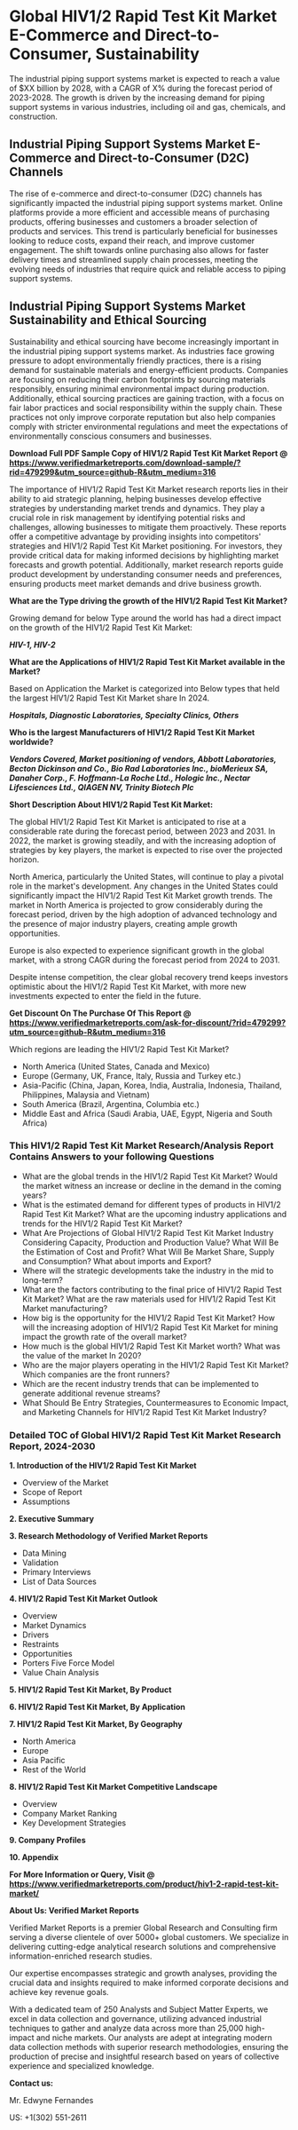 <h1>Global HIV1/2 Rapid Test Kit Market E-Commerce and Direct-to-Consumer, Sustainability</h1><p class=""><p>The industrial piping support systems market is expected to reach a value of $XX billion by 2028, with a CAGR of X% during the forecast period of 2023-2028. The growth is driven by the increasing demand for piping support systems in various industries, including oil and gas, chemicals, and construction.</p><h2>Industrial Piping Support Systems Market E-Commerce and Direct-to-Consumer (D2C) Channels</h2><p>The rise of e-commerce and direct-to-consumer (D2C) channels has significantly impacted the industrial piping support systems market. Online platforms provide a more efficient and accessible means of purchasing products, offering businesses and customers a broader selection of products and services. This trend is particularly beneficial for businesses looking to reduce costs, expand their reach, and improve customer engagement. The shift towards online purchasing also allows for faster delivery times and streamlined supply chain processes, meeting the evolving needs of industries that require quick and reliable access to piping support systems.</p><h2>Industrial Piping Support Systems Market Sustainability and Ethical Sourcing</h2><p>Sustainability and ethical sourcing have become increasingly important in the industrial piping support systems market. As industries face growing pressure to adopt environmentally friendly practices, there is a rising demand for sustainable materials and energy-efficient products. Companies are focusing on reducing their carbon footprints by sourcing materials responsibly, ensuring minimal environmental impact during production. Additionally, ethical sourcing practices are gaining traction, with a focus on fair labor practices and social responsibility within the supply chain. These practices not only improve corporate reputation but also help companies comply with stricter environmental regulations and meet the expectations of environmentally conscious consumers and businesses.</p></p><p class=""><strong>Download Full PDF Sample Copy of HIV1/2 Rapid Test Kit Market Report @ <a href="https://www.verifiedmarketreports.com/download-sample/?rid=479299&utm_source=github-R&utm_medium=316" target="_blank">https://www.verifiedmarketreports.com/download-sample/?rid=479299&utm_source=github-R&utm_medium=316</a></strong></p><p>The importance of&nbsp;HIV1/2 Rapid Test Kit Market research reports lies in their ability to aid strategic planning, helping businesses develop effective strategies by understanding market trends and dynamics. They play a crucial role in risk management by identifying potential risks and challenges, allowing businesses to mitigate them proactively. These reports offer a competitive advantage by providing insights into competitors' strategies and HIV1/2 Rapid Test Kit Market positioning. For investors, they provide critical data for making informed decisions by highlighting market forecasts and growth potential. Additionally, market research reports guide product development by understanding consumer needs and preferences, ensuring products meet market demands and drive business growth.</p><p><strong>What are the&nbsp;Type driving the growth of the HIV1/2 Rapid Test Kit Market?</strong></p><p id="" class="">Growing demand for below Type around the world has had a direct impact on the growth of the HIV1/2 Rapid Test Kit Market:</p><p class=""><em><strong>HIV-1, HIV-2</strong></em></p><p class=""><strong>What are the&nbsp;Applications&nbsp;of HIV1/2 Rapid Test Kit Market available in the Market?</strong></p><p id="" class="">Based on Application the Market is categorized into Below types that held the largest HIV1/2 Rapid Test Kit Market share In 2024.</p><p class=""><em><strong>Hospitals, Diagnostic Laboratories, Specialty Clinics, Others</strong></em></p><p class=""><strong>Who is the largest Manufacturers of HIV1/2 Rapid Test Kit Market worldwide?</strong></p><p><em><strong>Vendors Covered, Market positioning of vendors, Abbott Laboratories, Becton Dickinson and Co., Bio Rad Laboratories Inc., bioMerieux SA, Danaher Corp., F. Hoffmann-La Roche Ltd., Hologic Inc., Nectar Lifesciences Ltd., QIAGEN NV, Trinity Biotech Plc</strong></em></p><p id="" class=""><strong>Short Description About HIV1/2 Rapid Test Kit Market:</strong></p><p>The global HIV1/2 Rapid Test Kit Market is anticipated to rise at a considerable rate during the forecast period, between 2023 and 2031. In 2022, the market is growing steadily, and with the increasing adoption of strategies by key players, the market is expected to rise over the projected horizon.</p><p>North America, particularly the United States, will continue to play a pivotal role in the market's development. Any changes in the United States could significantly impact the HIV1/2 Rapid Test Kit Market growth trends. The market in North America is projected to grow considerably during the forecast period, driven by the high adoption of advanced technology and the presence of major industry players, creating ample growth opportunities.</p><p>Europe is also expected to experience significant growth in the global market, with a strong CAGR during the forecast period from 2024 to 2031.</p><p>Despite intense competition, the clear global recovery trend keeps investors optimistic about the HIV1/2 Rapid Test Kit Market, with more new investments expected to enter the field in the future.</p><p id="" class=""><strong>Get Discount On The Purchase Of This Report @ <a href="https://www.verifiedmarketreports.com/ask-for-discount/?rid=479299?utm_source=github-R&utm_medium=316" target="_blank">https://www.verifiedmarketreports.com/ask-for-discount/?rid=479299?utm_source=github-R&utm_medium=316</a></strong></p><p class="">Which regions are leading the HIV1/2 Rapid Test Kit Market?</p><ul><li>North America (United States, Canada and Mexico)</li><li>Europe (Germany, UK, France, Italy, Russia and Turkey etc.)</li><li>Asia-Pacific (China, Japan, Korea, India, Australia, Indonesia, Thailand, Philippines, Malaysia and Vietnam)</li><li>South America (Brazil, Argentina, Columbia etc.)</li><li>Middle East and Africa (Saudi Arabia, UAE, Egypt, Nigeria and South Africa)</li></ul><h3 id="" class="">This HIV1/2 Rapid Test Kit Market Research/Analysis Report Contains Answers to your following Questions</h3><ul><li>What are the global trends in the HIV1/2 Rapid Test Kit Market? Would the market witness an increase or decline in the demand in the coming years?</li><li>What is the estimated demand for different types of products in HIV1/2 Rapid Test Kit Market? What are the upcoming industry applications and trends for the HIV1/2 Rapid Test Kit Market?</li><li>What Are Projections of Global HIV1/2 Rapid Test Kit Market Industry Considering Capacity, Production and Production Value? What Will Be the Estimation of Cost and Profit? What Will Be Market Share, Supply and Consumption? What about imports and Export?</li><li>Where will the strategic developments take the industry in the mid to long-term?</li><li>What are the factors contributing to the final price of HIV1/2 Rapid Test Kit Market? What are the raw materials used for HIV1/2 Rapid Test Kit Market manufacturing?</li><li>How big is the opportunity for the HIV1/2 Rapid Test Kit Market? How will the increasing adoption of HIV1/2 Rapid Test Kit Market for mining impact the growth rate of the overall market?</li><li>How much is the global HIV1/2 Rapid Test Kit Market worth? What was the value of the market In 2020?</li><li>Who are the major players operating in the HIV1/2 Rapid Test Kit Market? Which companies are the front runners?</li><li>Which are the recent industry trends that can be implemented to generate additional revenue streams?</li><li>What Should Be Entry Strategies, Countermeasures to Economic Impact, and Marketing Channels for HIV1/2 Rapid Test Kit Market Industry?</li></ul><h3 id="" class="">Detailed TOC of Global HIV1/2 Rapid Test Kit Market Research Report, 2024-2030</h3><p id="" class=""><strong>1. Introduction of the HIV1/2 Rapid Test Kit Market</strong></p><ul><li>Overview of the Market</li><li>Scope of Report</li><li>Assumptions</li></ul><p id="" class=""><strong>2. Executive Summary</strong></p><p id="" class=""><strong>3. Research Methodology of Verified Market Reports</strong></p><ul><li>Data Mining</li><li>Validation</li><li>Primary Interviews</li><li>List of Data Sources</li></ul><p id="" class=""><strong>4. HIV1/2 Rapid Test Kit Market Outlook</strong></p><ul><li>Overview</li><li>Market Dynamics</li><li>Drivers</li><li>Restraints</li><li>Opportunities</li><li>Porters Five Force Model</li><li>Value Chain Analysis</li></ul><p id="" class=""><strong>5. HIV1/2 Rapid Test Kit Market, By Product</strong></p><p id="" class=""><strong>6. HIV1/2 Rapid Test Kit Market, By Application</strong></p><p id="" class=""><strong>7. HIV1/2 Rapid Test Kit Market, By Geography</strong></p><ul><li>North America</li><li>Europe</li><li>Asia Pacific</li><li>Rest of the World</li></ul><p id="" class=""><strong>8. HIV1/2 Rapid Test Kit Market Competitive Landscape</strong></p><ul><li>Overview</li><li>Company Market Ranking</li><li>Key Development Strategies</li></ul><p id="" class=""><strong>9. Company Profiles</strong></p><p id="" class=""><strong>10. Appendix</strong></p><p id="" class=""><strong>For More Information or Query, Visit @ <a href="https://www.verifiedmarketreports.com/product/hiv1-2-rapid-test-kit-market/" target="_blank">https://www.verifiedmarketreports.com/product/hiv1-2-rapid-test-kit-market/</a></strong></p><p id="" class=""><strong>About Us: Verified Market Reports</strong></p><p id="" class="">Verified Market Reports is a premier Global Research and Consulting firm serving a diverse clientele of over 5000+ global customers. We specialize in delivering cutting-edge analytical research solutions and comprehensive information-enriched research studies.</p><p id="" class="">Our expertise encompasses strategic and growth analyses, providing the crucial data and insights required to make informed corporate decisions and achieve key revenue goals.</p><p id="" class="">With a dedicated team of 250 Analysts and Subject Matter Experts, we excel in data collection and governance, utilizing advanced industrial techniques to gather and analyze data across more than 25,000 high-impact and niche markets. Our analysts are adept at integrating modern data collection methods with superior research methodologies, ensuring the production of precise and insightful research based on years of collective experience and specialized knowledge.</p><p id="" class=""><strong>Contact us:</strong></p><p id="" class="">Mr. Edwyne Fernandes</p><p id="" class="">US: +1(302) 551-2611</p>